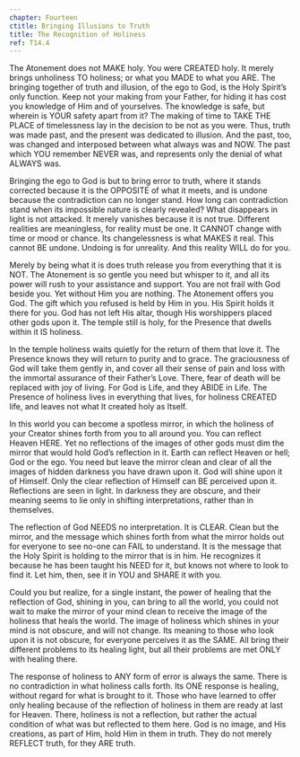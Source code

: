 ```yaml
---
chapter: Fourteen
ctitle: Bringing Illusions to Truth
title: The Recognition of Holiness
ref: T14.4
---
```


The Atonement does not MAKE holy. You were CREATED holy. It merely brings
unholiness TO holiness; or what you MADE to what you ARE. The bringing
together of truth and illusion, of the ego to God, is the Holy Spirit’s
only function. Keep not your making from your Father, for hiding it has
cost you knowledge of Him and of yourselves. The knowledge is safe, but
wherein is YOUR safety apart
from it? The making of time to TAKE THE PLACE of timelessness lay in the
decision to be not as you were. Thus, truth was made past, and the
present was dedicated to illusion. And the past, too, was changed and
interposed between what always was and NOW. The past which YOU remember
NEVER was, and represents only the denial of what ALWAYS was.

Bringing the ego to God is but to bring error to truth, where it stands
corrected because it is the OPPOSITE of what it meets, and is undone
because the contradiction can no longer stand. How long can
contradiction stand when its impossible nature is clearly revealed? What
disappears in light is not attacked. It merely vanishes because it is
not true. Different realities are meaningless, for reality must be one.
It CANNOT change with time or mood or chance. Its changelessness is what
MAKES it real. This cannot BE undone. Undoing is for unreality. And this
reality WILL do for you.

Merely by being what it is does truth release you from everything that
it is NOT. The Atonement is so gentle you need but whisper to it, and all
its power will rush to your assistance and support. You are not frail
with God beside you. Yet without Him you are nothing. The Atonement
offers you God. The gift which you refused is held by Him in you. His
Spirit holds it there for you. God has not left His altar, though His
worshippers placed other gods upon it. The temple still is holy, for the
Presence that dwells within it IS holiness.

In the temple holiness waits quietly for the return of them that love
it. The Presence knows they will return to purity and to grace. The
graciousness of God will take them gently in, and cover all their sense
of pain and loss with the immortal assurance of their Father’s
Love. There, fear of death will be replaced with joy of living. For God
is Life, and they ABIDE in Life. The Presence of holiness lives in
everything that lives, for holiness CREATED life, and leaves not what It
created holy as Itself.

In this world you can become a spotless mirror, in which the holiness of
your Creator shines forth from you to all around you. You can reflect
Heaven HERE. Yet no reflections of the images of other gods must dim the
mirror that would hold God’s reflection in it. Earth can reflect Heaven
or hell; God or the ego. You need but leave the mirror clean and clear of
all the images of hidden darkness you
have drawn upon it. God will shine upon it of Himself. Only the clear
reflection of Himself can BE perceived upon it. Reflections are seen in
light. In darkness they are obscure, and their meaning seems to lie only
in shifting interpretations, rather than in themselves.

The reflection of God NEEDS no interpretation. It is CLEAR. Clean but
the mirror, and the message which shines forth from what the mirror
holds out for everyone to see no-one can FAIL to understand. It is the
message that the Holy Spirit is holding to the mirror that is in him. He
recognizes it because he has been taught his NEED for it, but knows not
where to look to find it. Let him, then, see it in YOU and SHARE it with
you.

Could you but realize, for a single instant, the power of healing that
the reflection of God, shining in you, can bring to all the world, you
could not wait to make the mirror of your mind clean to receive the
image of the holiness that heals the world. The image of holiness which
shines in your mind is not obscure, and will not change. Its meaning to
those who look upon it is not obscure, for everyone perceives it as the
SAME. All bring their different problems to its healing light, but all
their problems are met ONLY with healing there.

The response of holiness to ANY form of error is always the same. There
is no contradiction in what holiness calls forth. Its ONE response is
healing, without regard for what is brought to it. Those who have
learned to offer only healing because of the reflection of holiness in
them are ready at last for Heaven. There, holiness is not a reflection,
but rather the actual condition of what was but reflected to them here.
God is no image, and His creations, as part of Him, hold Him in them in
truth. They do not merely REFLECT truth, for they ARE truth.


